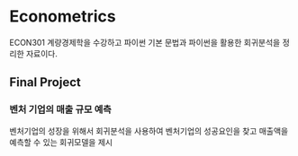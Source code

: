 # Econometrics
ECON301 계량경제학을 수강하고 파이썬 기본 문법과 파이썬을 활용한 회귀분석을 정리한 자료이다. 


## Final Project
### 벤처 기업의 매출 규모 예측
벤처기업의 성장을 위해서 회귀분석을 사용하여 벤처기업의 성공요인을 찾고 매출액을 예측할 수 있는 회귀모델을 제시
